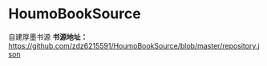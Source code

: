 # HoumoBookSource
自建厚墨书源
**书源地址：**
https://github.com/zdz6215591/HoumoBookSource/blob/master/repository.json
